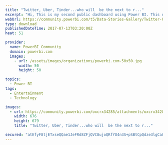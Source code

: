 ```yaml
---
title: "Twitter, Uber, Tinder...who will  be the next to r..."
excerpt: "Hi, This is my second public dashboard using Power BI. This dashboard enables us to track various KPIs of most famous mobile apps, such as : Linked"
webUrl: https://community.powerbi.com/t5/Data-Stories-Gallery/Twitter-Uber-Tinder-who-will-be-the-next-to-reach-1-Billion/m-p/211197
type: download
publishedDateTime: 2017-07-13T03:20:00Z
heat: 51

provider:
  name: PowerBI Community
  domain: powerbi.com
  images:
    - url: /assets/images/organizations/powerbi.com-50x50.jpg
      width: 50
      height: 50

topics:
  - Power BI
tags:
  - Entertainment
  - Technology

images:
  - url: https://community.powerbi.com/oxcrx34285/attachments/oxcrx34285/DataStoriesGallery/946/1/GAFAandNext.PNG
    width: 676
    height: 679
    title: "Twitter, Uber, Tinder...who will  be the next to r..."

secured: "atEfyF8tjETxseQQae1JeFRd8ZFjQVC8ujoQRfYO4n3S+pSBtCpQdze3lgCa0BEKiHNu4rRsnqeMY6Iiklw2dDmKphlDxZJZBCyw8VuQjqlIKF8coU68Ql79jdQnFuwLWBjNwiSUPB5X4rCzRy5aUAopFQagKDnVmkWZ3AqMz/Qq+TThDRSX4BOjKKkaCwvUJ2w/mCBG8eH+lC2xkdeMN64wm4RblhKB4HHkhiGxYRnKu2L8CvSIJCJ9b/n9SsnuHdF3poQkAwUpysDHbExjEahTHyxJSnHsiBhQTJw1wjOWV5+8Q7jgpgeBqgNTy8GAJmrSaXDm45meWpgdmfOtnUaMXriYLx8nFMy04B21e1j3FD1RbEfHnYFgWl8vFAm2;Yg90j1M36dGTR9FUphEqhA=="
---
```


